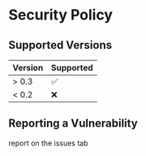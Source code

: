 # Security Policy

## Supported Versions

| Version | Supported          |
| ------- | ------------------ |
| > 0.3   | :white_check_mark: |
| < 0.2   | :x:                |

## Reporting a Vulnerability
report on the issues tab
